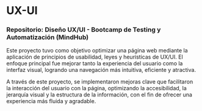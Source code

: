 # UX-UI

### Repositorio: Diseño UX/UI - Bootcamp de Testing y Automatización (MindHub)

Este proyecto tuvo como objetivo optimizar una página web mediante la aplicación de principios de usabilidad, leyes y heurísticas de UX/UI. El enfoque principal fue mejorar tanto la experiencia del usuario como la interfaz visual, logrando una navegación más intuitiva, eficiente y atractiva.

A través de este proyecto, se implementaron mejoras clave que facilitaron la interacción del usuario con la página, optimizando la accesibilidad, la jerarquía visual y la estructura de la información, con el fin de ofrecer una experiencia más fluida y agradable.
